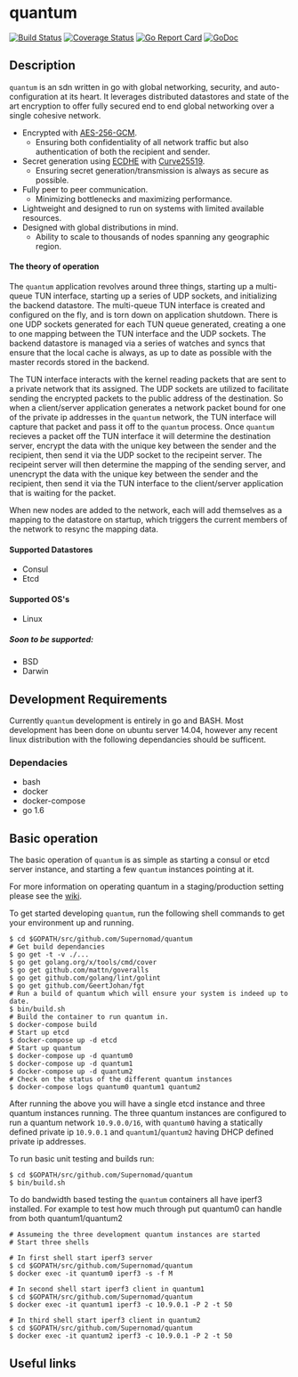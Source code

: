 # quantum
[![Build Status](https://travis-ci.org/Supernomad/quantum.svg?branch=develop)](https://travis-ci.org/Supernomad/quantum) [![Coverage Status](https://coveralls.io/repos/github/Supernomad/quantum/badge.svg?branch=develop)](https://coveralls.io/github/Supernomad/quantum?branch=develop) [![Go Report Card](https://goreportcard.com/badge/github.com/Supernomad/quantum)](https://goreportcard.com/report/github.com/Supernomad/quantum) [![GoDoc](https://godoc.org/github.com/Supernomad/quantum?status.png)](https://godoc.org/github.com/Supernomad/quantum)

## Description
`quantum` is an sdn written in go with global networking, security, and auto-configuration at its heart. It leverages distributed datastores and state of the art encryption to offer fully secured end to end global networking over a single cohesive network.

- Encrypted with [AES-256-GCM](http://crypto.stackexchange.com/questions/17999/aes256-gcm-can-someone-explain-how-to-use-it-securely-ruby).
  - Ensuring both confidentiality of all network traffic but also authentication of both the recipient and sender.
- Secret generation using [ECDHE](https://en.wikipedia.org/wiki/Elliptic_curve_Diffie%E2%80%93Hellman) with [Curve25519](https://en.wikipedia.org/wiki/Curve25519).
  - Ensuring secret generation/transmission is always as secure as possible.
- Fully peer to peer communication.
  - Minimizing bottlenecks and maximizing performance.
- Lightweight and designed to run on systems with limited available resources.
- Designed with global distributions in mind.
  - Ability to scale to thousands of nodes spanning any geographic region.

#### The theory of operation
The `quantum` application revolves around three things, starting up a multi-queue TUN interface, starting up a series of UDP sockets, and initializing the backend datastore. The multi-queue TUN interface is created and configured on the fly, and is torn down on application shutdown. There is one UDP sockets generated for each TUN queue generated, creating a one to one mapping between the TUN interface and the UDP sockets. The backend datastore is managed via a series of watches and syncs that ensure that the local cache is always, as up to date as possible with the master records stored in the backend.

The TUN interface interacts with the kernel reading packets that are sent to a private network that its assigned. The UDP sockets are utilized to facilitate sending the encrypted packets to the public address of the destination. So when a client/server application generates a network packet bound for one of the private ip addresses in the `quantum` network, the TUN interface will capture that packet and pass it off to the `quantum` process. Once `quantum` recieves a packet off the TUN interface it will determine the destination server, encrypt the data with the unique key between the sender and the recipient, then send it via the UDP socket to the recipeint server. The recipeint server will then determine the mapping of the sending server, and unencrypt the data with the unique key between the sender and the recipient, then send it via the TUN interface to the client/server application that is waiting for the packet.

When new nodes are added to the network, each will add themselves as a mapping to the datastore on startup, which triggers the current members of the network to resync the mapping data.

#### Supported Datastores
- Consul
- Etcd

#### Supported OS's
- Linux

##### Soon to be supported:
- BSD
- Darwin

## Development Requirements
Currently `quantum` development is entirely in go and BASH. Most development has been done on ubuntu server 14.04, however any recent linux distribution with the following dependancies should be sufficent.

### Dependacies
- bash
- docker
- docker-compose
- go 1.6

## Basic operation
The basic operation of `quantum` is as simple as starting a consul or etcd server instance, and starting a few `quantum` instances pointing at it.

For more information on operating quantum in a staging/production setting please see the [wiki](https://github.com/Supernomad/quantum/wiki).

To get started developing `quantum`, run the following shell commands to get your environment up and running.

``` shell
$ cd $GOPATH/src/github.com/Supernomad/quantum
# Get build dependancies
$ go get -t -v ./...
$ go get golang.org/x/tools/cmd/cover
$ go get github.com/mattn/goveralls
$ go get github.com/golang/lint/golint
$ go get github.com/GeertJohan/fgt
# Run a build of quantum which will ensure your system is indeed up to date.
$ bin/build.sh
# Build the container to run quantum in.
$ docker-compose build
# Start up etcd
$ docker-compose up -d etcd
# Start up quantum
$ docker-compose up -d quantum0
$ docker-compose up -d quantum1
$ docker-compose up -d quantum2
# Check on the status of the different quantum instances
$ docker-compose logs quantum0 quantum1 quantum2
```
After running the above you will have a single etcd instance and three quantum instances running. The three quantum instances are configured to run a quantum network `10.9.0.0/16`, with `quantum0` having a statically defined private ip `10.9.0.1` and `quantum1`/`quantum2` having DHCP defined private ip addresses.

To run basic unit testing and builds run:

``` shell
$ cd $GOPATH/src/github.com/Supernomad/quantum
$ bin/build.sh
```

To do bandwidth based testing the `quantum` containers all have iperf3 installed. For example to test how much through put quantum0 can handle from both quantum1/quantum2

``` shell
# Assumeing the three development quantum instances are started
# Start three shells

# In first shell start iperf3 server
$ cd $GOPATH/src/github.com/Supernomad/quantum
$ docker exec -it quantum0 iperf3 -s -f M

# In second shell start iperf3 client in quantum1
$ cd $GOPATH/src/github.com/Supernomad/quantum
$ docker exec -it quantum1 iperf3 -c 10.9.0.1 -P 2 -t 50

# In third shell start iperf3 client in quantum2
$ cd $GOPATH/src/github.com/Supernomad/quantum
$ docker exec -it quantum2 iperf3 -c 10.9.0.1 -P 2 -t 50
```

## Useful links

